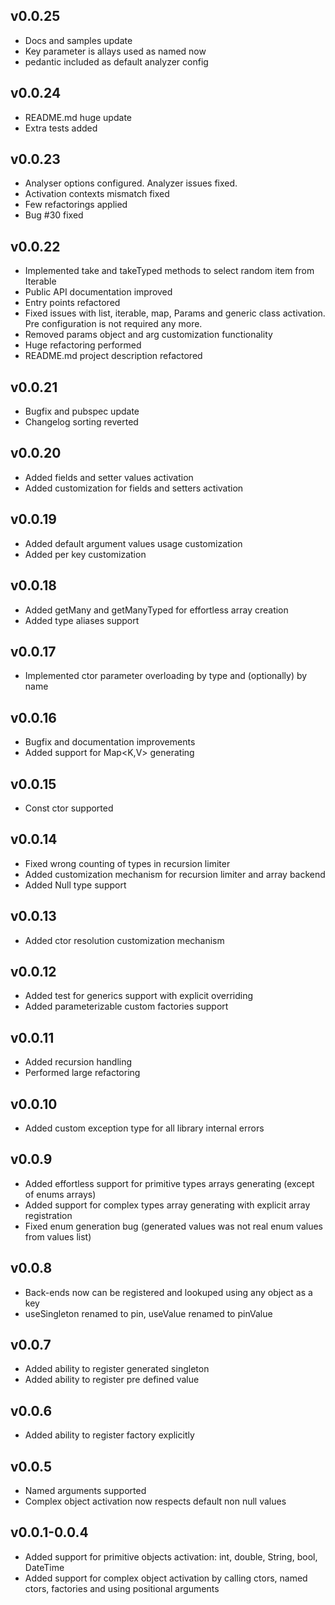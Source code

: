 ## v0.0.25
- Docs and samples update
- Key parameter is allays used as named now
- pedantic included as default analyzer config

## v0.0.24
- README.md huge update
- Extra tests added

## v0.0.23
- Analyser options configured. Analyzer issues fixed.
- Activation contexts mismatch fixed
- Few refactorings applied
- Bug \#30 fixed

## v0.0.22
- Implemented take and takeTyped methods to select random item from Iterable
- Public API documentation improved
- Entry points refactored
- Fixed issues with list, iterable, map, Params and generic class activation. Pre configuration is not required any more.
- Removed params object and arg customization functionality
- Huge refactoring performed
- README.md project description refactored

## v0.0.21
- Bugfix and pubspec update
- Changelog sorting reverted

## v0.0.20
- Added fields and setter values activation
- Added customization for fields and setters activation

## v0.0.19
- Added default argument values usage customization
- Added per key customization

## v0.0.18
- Added getMany and getManyTyped for effortless array creation
- Added type aliases support

## v0.0.17
- Implemented ctor parameter overloading by type and (optionally) by name 

## v0.0.16
- Bugfix and documentation improvements
- Added support for Map<K,V> generating

## v0.0.15
- Const ctor supported

## v0.0.14
- Fixed wrong counting of types in recursion limiter
- Added customization mechanism for recursion limiter and array backend
- Added Null type support

## v0.0.13
- Added ctor resolution customization mechanism

## v0.0.12
- Added test for generics support with explicit overriding
- Added parameterizable custom factories support

## v0.0.11
- Added recursion handling
- Performed large refactoring

## v0.0.10
- Added custom exception type for all library internal errors

## v0.0.9
- Added effortless support for primitive types arrays generating (except of enums arrays)
- Added support for complex types array generating with explicit array registration
- Fixed enum generation bug (generated values was not real enum values from values list)

## v0.0.8
- Back-ends now can be registered and lookuped using any object as a key
- useSingleton renamed to pin, useValue renamed to pinValue

## v0.0.7
- Added ability to register generated singleton
- Added ability to register pre defined value

## v0.0.6
- Added ability to register factory explicitly

## v0.0.5
- Named arguments supported
- Complex object activation now respects default non null values

## v0.0.1-0.0.4
- Added support for primitive objects activation: int, double, String, bool, DateTime
- Added support for complex object activation by calling ctors, named ctors, factories and using positional arguments
